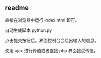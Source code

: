 ## readme

直接在浏览器中运行 index.html 即可。

自动生成脚本 python.py

点击提交按钮后，界面控制台会给出输入的信息。

使用 ajax 进行传值或者直接 php 界面接受传值。
